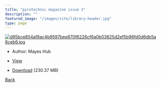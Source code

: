 ```yaml
---
title: "pyrotechnic magazine issue 3"
description: ""
featured_image: "/images/site/library-header.jpg"
type: page
---
```


<a href="https://drive.google.com/uc?export=view&id=1y5xT46LfFs7UMpDwfp4BV0TYA6U2RlPP" target="_blank">![d95bce854af8ac4b9597bee870f6226cf6a0b03825d2ef5b96fd0d6db5a6ceb6.jpg](https://drive.google.com/uc?export=view&id=1rIp_mpB5TZ3g-v2kYFTZj3-PnWFXKT8q)</a>
* Author: Mayes Hub
* <a href="https://drive.google.com/uc?export=view&id=1y5xT46LfFs7UMpDwfp4BV0TYA6U2RlPP" target="_blank">View</a>

* [Download](https://drive.google.com/uc?export=download&id=1y5xT46LfFs7UMpDwfp4BV0TYA6U2RlPP) (230.37 MB)

[Back](/library/)
